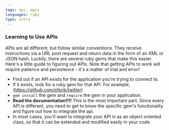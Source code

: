 ```yaml
---
tags: api, apis
languages: ruby
type: intro
---
```


### Learning to Use APIs

APIs are all different, but follow similar conventions. They receive instructions via a URL post request and return data in the form of an XML or JSON hash. Luckily, there are several ruby gems that make this easier. Here's a little guide to figuring out APIs. Note that getting APIs to work will require patience and persistence - it's a matter of trial and error!

+ Find out if an API exists for the application you're trying to connect to.
+ If it exists, look for a ruby gem for that API. For example, (https://github.com/sferik/twitter)
+ `gem install` the gem and `require` the gem in your application.
+ **Read the documentation!!!!** This is the most important part. Since every API is different, you need to get to know the specific gem's functionality and figure out how to integrate the api.
+ In most cases, you'll want to integrate your API in as an object oriented class, so that it can be extended and modified easily in your code.

